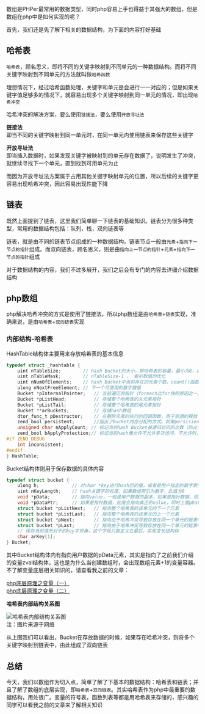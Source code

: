 数组是PHPer最常用的数据类型，同时php容易上手也得益于其强大的数组，但是数组在php中是如何实现的呢？

首先，我们还是先了解下相关的数据结构，为下面的内容打好基础

## 哈希表
`哈希表`，顾名思义，即将不同的关键字映射到不同单元的一种数据结构。而将不同关键字映射到不同单元的方法就叫做`哈希函数`

理想情况下，经过哈希函数处理，关键字和单元是会进行一一对应的；但是如果关键字值足够多的情况下，就容易出现多个关键字映射到同一单元的情况，即出现`哈希冲突`

哈希冲突的解决方案，要么使用`链接法`，要么使用`开放寻址法`

**链接法**   
即当不同的关键字映射到同一单元时，在同一单元内使用链表来保存这些关键字

**开放寻址法**   
即当插入数据时，如果发现关键字被映射到的单元存在数据了，说明发生了冲突，就继续寻找下一个单元，直到找到可用单元为止

而因为开放寻址法方案属于占用其他关键字映射单元的位置，所以后续的关键字更容易出现哈希冲突，因此容易出现性能下降

## 链表
既然上面提到了链表，这里我们简单聊一下链表的基础知识。链表分为很多种类型，常用的数据结构包括：队列，栈，双向链表等

链表，就是由不同的链表节点组成的一种数据结构。链表节点一般由`元素`+`指向下一节点的指针`组成。而双向链表，顾名思义，则是由`指向上一节点的指针`+`元素`+`指向下一节点的指针`组成

对于数据结构的内容，我们不过多展开，我们之后会有专门的内容去详细介绍数据结构

## php数组
php解决哈希冲突的方式是使用了链接法，所以php数组是由`哈希表`+`链表`实现，准确来说，是由`哈希表`+`双向链表`实现

### 内部结构-哈希表

HashTable结构体主要用来存放哈希表的基本信息

```c
typedef struct _hashtable { 
    uint nTableSize;        // hash Bucket的大小，即哈希表的容量，最小为8，以2x增长。
    uint nTableMask;        // nTableSize-1 ， 索引取值的优化
    uint nNumOfElements;    // hash Bucket中当前存在的元素个数，count()函数会直接返回此值 
    ulong nNextFreeElement; // 下一个可使用的数字键值
    Bucket *pInternalPointer;   // 当前遍历的指针（foreach比for快的原因之一）
    Bucket *pListHead;          // 存储整个哈希表的头元素指针
    Bucket *pListTail;          // 存储整个哈希表的尾元素指针
    Bucket **arBuckets;         // 存储hash数组
    dtor_func_t pDestructor;    // 在删除元素时执行的回调函数，用于资源的释放
    zend_bool persistent;       //指出了Bucket内存分配的方式。如果persisient为TRUE，则使用操作系统本身的内存分配函数为Bucket分配内存，否则使用PHP的内存分配函数。
    unsigned char nApplyCount; // 标记当前hash Bucket被递归访问的次数（防止多次递归）
    zend_bool bApplyProtection;// 标记当前hash桶允许不允许多次访问，不允许时，最多只能递归3次
#if ZEND_DEBUG
    int inconsistent;
#endif
} HashTable;
```

Bucket结构体则用于保存数据的具体内容

```c
typedef struct bucket {
    ulong h;            // 对char *key进行hash后的值，或者是用户指定的数字索引值
    uint nKeyLength;    // hash关键字的长度，如果数组索引为数字，此值为0
    void *pData;        // 指向value，一般是用户数据的副本，如果是指针数据，则指向pDataPtr
    void *pDataPtr;     // 如果是指针数据，此值会指向真正的value，同时上面pData会指向此值
    struct bucket *pListNext;   // 指向整个哈希表的该单元的下一个元素
    struct bucket *pListLast;   // 指向整个哈希表的该单元的上一个元素
    struct bucket *pNext;       // 指向由于哈希冲突导致存放在同一个单元的链表中的下一个元素
    struct bucket *pLast;       // 指向由于哈希冲突导致存放在同一个单元的链表中的上一个元素
    // 保存当前值所对于的key字符串，这个字段只能定义在最后，实现变长结构体
    char arKey[1];              
} Bucket;
```
其中Bucket结构体内有指向用户数据的pData元素，其实是指向了之前我们介绍的变量zval结构体，这也是为什么当创建数组时，会出现数组元素+1的变量容器。不了解变量底层相关知识的，请查看我之前的文章：

[php底层原理之变量（一）](https://github.com/technologyStudy/zens-tech-blog/blob/master/php%E5%BA%95%E5%B1%82%E5%8E%9F%E7%90%86%E4%B9%8B%E5%8F%98%E9%87%8F%EF%BC%88%E4%B8%80%EF%BC%89.md)   
[php底层原理之变量（二）](https://github.com/technologyStudy/zens-tech-blog/blob/master/php%E5%BA%95%E5%B1%82%E5%8E%9F%E7%90%86%E4%B9%8B%E5%8F%98%E9%87%8F%EF%BC%88%E4%BA%8C%EF%BC%89.md)   

**哈希表内部结构关系图**

![哈希表内部结构关系图](https://segment-xavier.oss-cn-beijing.aliyuncs.com/php%E5%BA%95%E5%B1%82%E5%8E%9F%E7%90%86%E4%B9%8B%E6%95%B0%E7%BB%84%E5%AE%9E%E7%8E%B0/Zend%E5%BC%95%E6%93%8E%E5%93%88%E5%B8%8C%E8%A1%A8%E7%BB%93%E6%9E%84%E5%92%8C%E5%85%B3%E7%B3%BB.png)   
注：图片来源于网络

从上图我们可以看出，Bucket在存放数据的时候，如果存在哈希冲突，则将多个关键字映射到链表中，由此组成了双向链表

## 总结
今天，我们以数组作为切入点，简单了解了下基本的数据结构：哈希表和链表；并且了解了数组的底层实现，即`哈希表`+`双向链表`。其实哈希表作为php中最重要的数据结构，用处很广。变量的符号表，函数列表等都是用哈希表来存储的，感兴趣的同学可以看我之前的文章来了解相关知识
